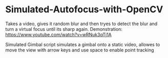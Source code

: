 # Simulated-Autofocus-with-OpenCV

Takes a video, gives it random blur and then tryes to detect the blur and turn a virtual focus until its sharp again.
Demonstration:
https://www.youtube.com/watch?v=wRNuk3qTj1A

Simulated Gimbal script simulates a gimbal onto a static video, allowes to move the view with arrow keys and use space to enable point tracking
